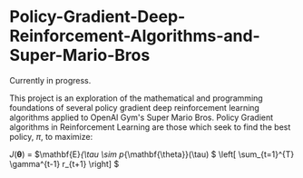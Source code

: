 # Policy-Gradient-Deep-Reinforcement-Algorithms-and-Super-Mario-Bros
Currently in progress.

This project is an exploration of the mathematical and programming foundations of several policy gradient deep reinforcement learning algorithms applied to OpenAI Gym's Super Mario Bros. Policy Gradient algorithms in Reinforcement Learning are those which seek to find the best policy, $\pi$, to maximize:

$J(\mathbf{\theta})$  = $\mathbf{E}_{\tau \sim p_{\mathbf{\theta}}(\tau) $ \left[ \sum_{t=1}^{T} \gamma^{t-1} r_{t+1} \right] $
